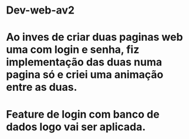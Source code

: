 # Dev-web-av2

# Ao inves de criar duas paginas web uma com login e senha, fiz implementação das duas numa pagina só e criei uma animação entre as duas.
# Feature de login com banco de dados logo vai ser aplicada.
